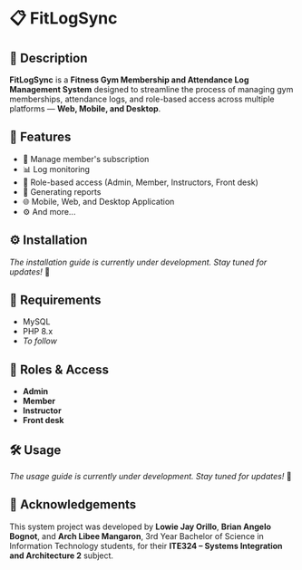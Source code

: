 # 📋 FitLogSync


## 📝 Description
**FitLogSync** is a **Fitness Gym Membership and Attendance Log Management System** designed to streamline the process of managing gym memberships, attendance logs, and role-based access across multiple platforms — **Web, Mobile, and Desktop**.


## 🚀 Features
- 📅 Manage member's subscription
- 📊 Log monitoring
- 🔐 Role-based access (Admin, Member, Instructors, Front desk)
- 📑 Generating reports
- 🌐 Mobile, Web, and Desktop Application
- ⚙️ And more...


## ⚙️ Installation
_The installation guide is currently under development. Stay tuned for updates!_ 🚀


## 💾 Requirements
- MySQL
- PHP 8.x
- _To follow_


## 👤 Roles & Access
- **Admin**
- **Member**
- **Instructor**
- **Front desk**


## 🛠 Usage
_The usage guide is currently under development. Stay tuned for updates!_ 🚀


## 🙌 Acknowledgements
This system project was developed by **Lowie Jay Orillo**, **Brian Angelo Bognot**, and **Arch Libee Mangaron**, 3rd Year Bachelor of Science in Information Technology students, for their **ITE324 – Systems Integration and Architecture 2** subject.

